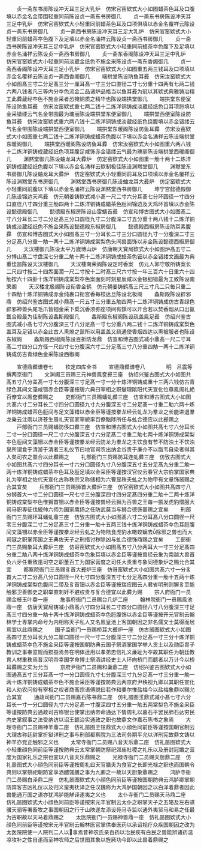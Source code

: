 <!-- { "loadSidebar": true } -->
　　贞一斋东书房陈设冲天耳三足大乳炉　仿宋官窑欵式大小如图蜡茶色耳及口腹填以赤金名金带围轻重同前陈设贞一斋东书房御几
　　贞一斋东书房陈设冲天耳三足中乳炉　仿宋官窑欵式大小轻重同前蜡茶色耳及口项俱填以赤金名覆祥云陈设贞一斋东书房御几
　　贞一斋西书房陈设冲天耳三足大乳炉　仿宋官窑欵式大小轻重同前蜡茶夲色腹下及足填以赤金名涌祥云陈设贞一斋西书房御几
　　贞一斋西书房陈设冲天耳三足中乳炉　仿宋官窑欵式大小轻重同前蜡茶夲色腹下及足填以赤金名涌祥云陈设贞一斋西书房御几
　　贞一斋东香阁陈设冲天耳三足中乳炉　仿宋官窑欵式大小轻重同前淡蔵金纸色不施金采陈设贞一斋东香阁御几
　　贞一斋西香阁陈设冲天耳三足小乳炉　仿宋官窑欵式大小如图重五两三钱耳及口项填以赤金名覆祥云陈设贞一斋西香阁御几
　　端拱堂陈设防鱼耳彛　仿宋汝窑欵式大小如图髙三寸二分足髙三分一厘耳髙一寸三分口直径二寸七分重十四两有七两二钱六两八钱者凡三等内分夲色流金二品诸炉品格当以鱼耳彛为冠以其欵式典雅铸冶精工此彛蔵经夲色不施金采者恐掩铜质之精华也陈设端拱堂御几
　　端拱堂东便室陈设防鱼耳彛　仿宋汝窑欵式重七两二钱十二炼洋铜铸成淡蔵经纸色口耳项脰填以金采错缕云气名金带围最为瑰丽陈设端拱堂东便室御几
　　端拱堂西便室陈设防鱼耳彛　仿宋汝窑欵式重六两八钱十二炼洋铜铸成淡蔵经纸色绕腹填以赤金错缕云气名金带围陈设端拱堂西便室御几
　　端拱堂东暖阁陈设防鱼耳彛　仿宋汝窑欵式大小如图重七两二钱十二炼洋铜铸成蜡茶色腹以下填以赤金名涌祥云陈设端拱堂东暖阁御几
　　端拱堂西暖阁陈设防鱼耳彛　仿宋汝窑欵式大小如图重六两八钱十二炼洋铜铸成蔵经纸色项耳腹足咸饰赤金错缕云气最为瑰丽陈设端拱堂西暖阁御几
　　渊黙堂御几陈设蚰龙耳大彛炉　仿定窑欵式大小如图重一觔十两十二炼洋铜铸成蔵经纸色腹以下填以赤金名涌祥云欵制极佳陈设渊黙堂御几
　　渊黙堂东书房御几陈设蚰龙耳大彛炉　仿定窑欵式大小轻重同前耳及口项填以赤金名覆祥云陈设渊黙堂东书房御几
　　渊黙堂西书房御几陈设蚰龙耳大彛炉　仿定窑欵式大小轻重同前腹以下填以赤金名涌祥云陈设渊黙堂西书房御几
　　坤宁宫懿德殿御几陈设锦边天鸡彛　仿元朝姜铸欵式减小髙一尺二寸六分耳髙七分环圆径一寸四分口直径八寸四分重三觔四两十二炼洋铜铸成蜡茶色脰间锦边及天鸡环首填以赤金陈设懿德殿御几
　　懿德殿东椒房陈设山雷螭首彛　仿宣和博古图式大小如图髙二寸八分耳长二寸二分足髙三分口圆径九寸二分腹深二寸五分重十两八钱十二炼洋铜铸成淡蔵经纸色不施金采陈设懿德殿东椒房御几
　　懿德殿西椒房陈设防耳素腹彛　仿宣和博古图式大小如图髙三寸一分耳长二寸三分口圆径九寸一分腹深二寸三分足髙八分重一觔一两十二炼洋铜铸成棠梨色头间兽面饰以赤金陈设懿德西椒房御几
　　天汉楼御几陈设太平万嵗博山炉　仿唐朝天寳局欵式大小如图炉髙五寸二分博山髙二寸盘深七分重二觔十两十二炼洋铜铸成蜡茶色钿以赤金错缕文画最为典重佳噐陈设天汉楼御几
　　天汉楼南荣阁陈设定时香案　仿元人郭守敬所铸案长二尺四寸按二十四炁面濶一尺二寸按十二时髙三尺六寸按一年三百六十日重六十四觔按六十四卦十炼洋铜铸成棠梨夲色案面刻时刻星辰咸以金银细错最为工致陈设南荣阁
　　天汉楼北极阁陈设衔香金鹤　仿元朝姜铸鹤髙三尺三寸凡二只毎只重二十四觔十炼洋铜铸成赤金纯裹口衔宫香毎枝达旦陈设北极阁
　　螽斯殿陈设辟邪鼎　仿绍兴鉴古图式减小鼎髙一尺五寸三分重五觔四两十二炼洋铜铸成仿古青绿色辟邪神兽头尾毛爪皆钿金采下乗沉香须弥座项间有鎻可以开合若以焚香烟从口出氤氲合殿最为佳制陈设螽斯殿御几
　　螽斯殿东椒阁陈设疏盖鳯足彛　仿绍兴鉴古图式减小髙七寸六分腹深三寸八分足髙一寸七分重八两二钱十二炼洋铜铸成棠梨色盖耳及足错以赤金此古人熏燎之噐所以用盖盖又疏通使香烟四达以熏被服者也陈设东椒阁
　　螽斯殿西椒阁陈设百折防龙鼎　仿宣和博古图式减小鼎髙一尺二寸耳髙二寸四分口方径一尺四寸七分腹深六寸二分足髙三寸八分重四觔一两十二炼洋铜铸成仿古青绿色金采陈设西椒阁


　　宣德鼎彛谱卷七
　　钦定四库全书
　　宣德鼎彛谱卷八　　　　明　吕震等　撰两京衙门
　　文渊阁三员赐三元神兽鳯奁彛三座　仿绍兴鉴古图式大小如图共髙五寸八分盖髙一寸七分腹深三寸足髙一寸一分十炼洋铜铸成重十三两六钱仿古青绿色其间文藻咸错赤金臣等谨按唐六典曰宰相之职燮理隂阳代天宣化位尊鳯阁礼絶百僚宜以鳯奁彛赐之
　　吏部衙门三员赐蟠虬彛三座　仿宣和博古图式大小如图共髙六寸二分耳长二寸四分口圆径九寸九分腹深五寸二分足髙一寸重二觔六两十炼洋铜铸成蜡茶色脰间与足文藻错以赤金臣等谨按豢龙经云虬龙为羣龙之长能进退羣龙乗云注雨以济苍生周礼天官冡宰綂率百僚黜陟所任与虬合德应以此彛赐之
　　戸部衙门三员赐蟠防侈口彛三座　仿宣和博古图式大小如图共髙七寸六分耳长二寸一分口圆径一尺二寸六分腹深五寸六分足髙二寸重二觔七两十炼洋铜铸成棠梨夲色脰间文藻钿以赤金臣等谨按豢龙经云防龙为羣龙之主饮食有节不防浊土不饮浊泉所谓食于清游于清者三礼仪节曰地官司农出纳金谷贵于亷介不以脂韦自染者得其人矣司农之噐合以此彛赐之
　　礼部衙门三员赐防耳连虬彛三座　仿攷古图式大小如图共髙六寸四分耳长一寸六分口圆径九寸八分腹深五寸五分足髙九分重二觔一两十炼洋铜铸成蜡茶夲色耳及脰足填以金采臣等谨按汉官仪云春官大宗伯掌国家典礼为宰相之佐代天宣化古称秩宗又称储相为六曹显秩夫虬之为物甲有文章饰噐赐之合其宜矣
　　兵部衙门三员赐狮首大彛炉三座　仿官窑欵式大小如图共髙四寸八分狮首大一寸二分口圆径一尺七寸三分腹深四寸四分足髙四分重二觔十二两十炼洋铜铸成棠梨夲色惟狮首钿以赤金臣等谨按兽经云狮为百兽之王毎一振发虎豹慴服大司马职専征伐綂帅六师为国家鹰扬之任防武莫当与狮合德饰噐赐之宜矣
　　刑部衙门三员赐环耳蟠虬鼎三座　仿攷古图式大小如图髙六寸二分耳髙八分口圆径一尺零三分腹深二寸二分足髙三寸二分重一觔十五两三钱十炼洋铜铸成蜡茶夲色耳脰腹间文藻钿以赤金臣等谨按豢龙经云虬之为物陆食虎豹水噉蛟螭去除邪之兽也而大司冦之职掌邦国之王典佐天子之刑措讨秽除凶与虬合德饰鼎赐之宜矣
　　工部衙门三员赐象耳大彛炉三座　仿哥窑欵式大小如图髙五寸八分两耳大一寸三分足髙四分重二觔八两十炼洋铜铸成蜡茶夲色象耳填以赤金臣等谨按兽经云象为南越大兽首负六牙任重致逺司空之职董百工为国家营度之司任大责重与象同德象炉之赐允合其宜
　　都察院衙门三员赐豸首大彛炉三座　仿哥窑欵式大小如图共髙六寸一分豸首大二寸二分髙八分口圆径一尺七寸四分腹深五寸七分足髙四分重一觔十五两十炼洋铜铸成棠梨色腹间二带及豸首钿以赤金臣等谨按瑞应图云人君省明刑则獬豸至能触邪卫善御史之职举直刺奸不避权贵与豸合德宜以此彛为赐
　　宗人府衙门一员赐金枝玉叶鼎一座
　　詹事府衙门二员赐台几炉二座
　　翰林院衙门一员赐鳯池鼎一座　仿唐天寳局铸减小鼎髙六寸四分耳长二寸四分口圆径八寸八分腹深三寸足髙三寸四分重一觔十两十炼洋铜铸成蜡茶夲色脰腹饰以赤金臣等谨按开元官制云翰林学士専掌内命号为内相称天子私人又名鳯皇池上客国朝因之非名儒文士莫得而居焉宜以此鼎赐之
　　国子监衙门一员赐桥耳大彛炉一座　仿古噐图欵式大小如图髙四寸五分耳长九分二厘口圆径一尺一寸二分腹深三寸二分足髙一寸三分十炼洋铜铸成蜡茶夲色不施金采臣等谨按国朝防典云国子祭酒掌国学举人贡士以及勋臣胄子教训之事奉监规而损益焉务在明体逹用以孝弟忠信礼义亷耻为夲故其职任为朝廷教育人材重秩焉昔汉明帝幸国学命博士祭酒讲经史士人环向桥门而聼者以万计今以桥耳彛赐之实为允当
　　京府尹衙门二员赐和羮鼎二座　仿绍兴鉴古图欵式大小如图通髙五寸三分耳髙一寸一分口圆径九寸七分腹深三寸九分足髙一寸三分重一觔一两十炼洋铜铸成蜡茶夲色不施金采臣等谨按防典云两京府尹秩视九卿以其职任宣化和人劝农问俗有宰相之权者商髙宗语傅説曰若作和羮尔惟盐梅今以盐梅象鼎以赐允合其宜
　　通政司衙门二员赐嘉石陈书鼎二座　仿礼噐图玉鼎式减小髙七寸六分耳长一寸一分口圆径九寸六分足髙一寸腹深四寸五分重一觔五两棠梨色不施金采臣等谨按防典云通政司古称银台使掌出纳帝命通达下情周礼以嘉石平罢民肺石达穷民内史掌叙事之法受纳访以诏王聼治实通政之职也故鼎文作嘉石陈书之象焉
　　大理寺衙门二员赐神羊鼎二座　仿礼噐图玊铉鼎式大小顔色同前臣等谨按国朝官制云大理古称廷尉掌折狱详刑之事与刑部都察院为三法司务期平允以详刑宪故鼎文铸以神羊亦党正触邪之义也
　　太常寺衙门二员赐八音天乐鼎二座　仿礼噐图欵式大小轻重顔色同前臣等谨按防典云太常掌朝防祭祀郊庙社稷之礼乐以及册封冠婚之营度为国家礼乐之宗也宜以八音天乐鼎赐之
　　光禄寺衙门二员赐天厨鼎二座　仿礼噐图式大小顔色同前臣等谨按周礼曰天官膳夫为食官之长即光禄之职也而国朝令典则以掌祭祀朝防宴享酒醴馐膳之事为九卿之一故以天厨象鼎赐之
　　鸿胪寺衙门二员赐白泽鼎二座　仿礼噐图欵式大小顔色同前臣等谨按国朝防典云鸿胪卿掌朝防宾客吉凶礼仪以及归义蛮夷抚译之任汉魏称为大鸿胪国朝因之以白泽着鼎者因此兽能通万国之语亦犹鸿胪能觧译逺夷之义也
　　太仆寺衙门二员赐天马鼎二座　仿礼噐图欵式大小顔色同前臣等谨按宋元丰官制云太仆之职掌天子之五辂及左右骐骥天驷等署畜牧之事国朝因之行于山陜遂左添设苑马寺监以通外夷贸马和易之任最为古职故以天马着鼎赐之
　　太医院衙门一员赐神兽鼎一座　仿礼噐图欵式大小顔色同前臣等谨按宋元丰官制云翰林医官掌供奉医药以承诏视疗众疾国朝因之改为太医院院使一人院判二人以事焉昔神农氏亲百药以治民疾有白民之兽能辨诸药温凉攻补之性自逺而至神农师之后世图其象以旌厥功今即以此兽着鼎赐之
